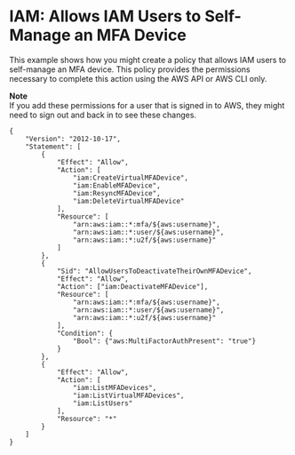 # IAM: Allows IAM Users to Self\-Manage an MFA Device<a name="reference_policies_examples_iam_mfa-selfmanage"></a>

This example shows how you might create a policy that allows IAM users to self\-manage an MFA device\. This policy provides the permissions necessary to complete this action using the AWS API or AWS CLI only\.

**Note**  
If you add these permissions for a user that is signed in to AWS, they might need to sign out and back in to see these changes\.

```
{
    "Version": "2012-10-17",
    "Statement": [
        {
            "Effect": "Allow",
            "Action": [
                "iam:CreateVirtualMFADevice",
                "iam:EnableMFADevice",
                "iam:ResyncMFADevice",
                "iam:DeleteVirtualMFADevice"
            ],
            "Resource": [
                "arn:aws:iam::*:mfa/${aws:username}",
                "arn:aws:iam::*:user/${aws:username}",
                "arn:aws:iam::*:u2f/${aws:username}"
            ]
        },
        {
            "Sid": "AllowUsersToDeactivateTheirOwnMFADevice",
            "Effect": "Allow",
            "Action": ["iam:DeactivateMFADevice"],
            "Resource": [
                "arn:aws:iam::*:mfa/${aws:username}",
                "arn:aws:iam::*:user/${aws:username}",
                "arn:aws:iam::*:u2f/${aws:username}"
            ],
            "Condition": {
                "Bool": {"aws:MultiFactorAuthPresent": "true"}
            }
        },
        {
            "Effect": "Allow",
            "Action": [
                "iam:ListMFADevices",
                "iam:ListVirtualMFADevices",
                "iam:ListUsers"
            ],
            "Resource": "*"
        }
    ]
}
```